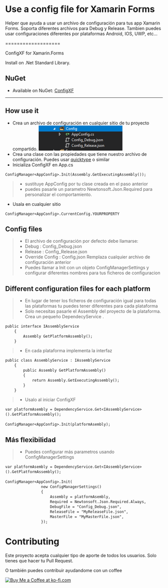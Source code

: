 # Use a config file for Xamarin Forms

Helper que ayuda a usar un archivo de configuración para tus app Xamarin Forms. Soporta diferentes archivos para Debug y Release.
Tambien puedes usar configuraciones diferentes por plataformas Android, IOS, UWP, etc... 

 ===================


ConfigXF for Xamarin.Forms

Install on .Net Standard Library.

## NuGet
* Available on NuGet: [ConfigXF](https://www.nuget.org/packages/ConfigXF/)

----------

How use it
-------------

* Crea un archivo de configuración en cualquier sitio de tu proyecto compartido.
![Config files](images/configfiles.png)
* Crea una clase con las propiedades que tiene nuestro archivo de configuración. Puedes usar [quicktype](https://quicktype.io/csharp/) o similar
* Inicializa ConfigXF en App.cs 
```
ConfigManager<AppConfig>.Init(Assembly.GetExecutingAssembly());
```
> - sustituye AppConfig por tu clase creada en el paso anterior
> - puedes pasarle un parametro Newtonsoft.Json.Required para personalizar el comportamiento.
* Usala en cualquier sitio 
```
ConfigManager<AppConfig>.CurrentConfig.YOURPROPERTY
```



## Config files
> - El archivo de configuración por defecto debe llamarse:
> - Debug : Config_Debug.json
> - Release : Config_Release.json
> - Override Config : Config.json Remplaza cualquier archivo de configuración anterior
> - Puedes llamar a Init con un objeto ConfigManagerSettings y configurar diferentes nombres para tus ficheros de configuracion


## Different configuration files for each platform

> - En lugar de tener los ficheros de configuración igual para todas las plataformas tu puedes tener diferentes para cada plataforma
> - Solo necesitas pasarle el Assembly del proyecto de la plataforma. Crea un pequeño DependecyService .
```
public interface IAssemblyService
    {
        Assembly GetPlatformAssembly();
    }
```
> - En cada plataforma implementa la interfaz
```
public class AssemblyService : IAssemblyService
    {
        public Assembly GetPlatformAssembly()
        {
            return Assembly.GetExecutingAssembly();
        }
    }
```
> - Usalo al iniciar ConfigXF
```
var platformAsembly = DependencyService.Get<IAssemblyService>().GetPlatformAssembly();

ConfigManager<AppConfig>.Init(platformAsembly);
```

## Más flexibilidad
> - Puedes configurar más parametros usando ConfigManagerSettings
```
var platformAsembly = DependencyService.Get<IAssemblyService>().GetPlatformAssembly();

ConfigManager<AppConfig>.Init(
                new ConfigManagerSettings()
                {
                    Assembly = platformAsembly,
                    Required = Newtonsoft.Json.Required.Always,
                    DebugFile = "Config_Debug.json",
                    ReleaseFile = "MyReleaseFile.json",
                    MasterFile = "MyMasterFile.json",
                });
```




# Contributing
Este proyecto acepta cualquier tipo de aporte de todos los usuarios. Solo tienes que hacer tu Pull Request.

O también puedes contribuir ayudandome con un coffee

<a href='https://ko-fi.com/Y8Y41MNBQ' target='_blank'><img height='36' style='border:0px;height:36px;' src='https://cdn.ko-fi.com/cdn/kofi1.png?v=2' border='0' alt='Buy Me a Coffee at ko-fi.com' /></a>